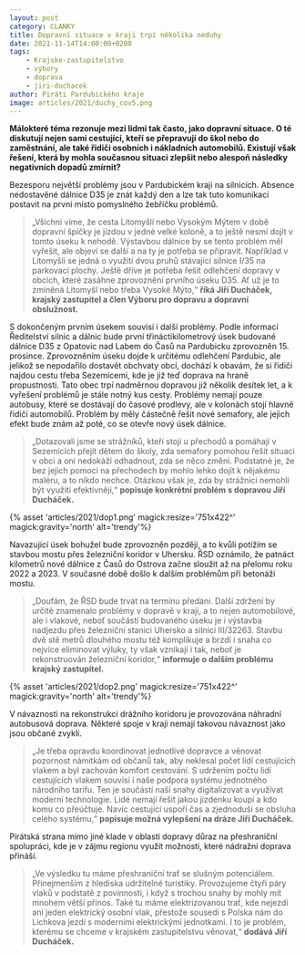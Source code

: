 ```yaml
---
layout: post
category: CLANKY
title: Dopravní situace v kraji trpí několika neduhy 
date: 2021-11-14T14:00:00+0200
tags: 
    - Krajske-zastupitelstvo
    - výbory
    - doprava
    - jiri-duchacek
author: Piráti Pardubického kraje
image: articles/2021/duchy_cov5.png
---
```


**Málokteré téma rezonuje mezi lidmi tak často, jako dopravní situace. O té diskutují nejen sami cestující, kteří se přepravují do škol nebo do zaměstnání, ale také řidiči osobních i nákladních automobilů. Existují však řešení, která by mohla současnou situaci zlepšit nebo alespoň následky negativních dopadů zmírnit?**

Bezesporu největší problémy jsou v Pardubickém kraji na silnicích. Absence nedostavěné dálnice D35 je znát každý den a lze tak tuto komunikaci postavit na první místo pomyslného žebříčku problémů. 
>„Všichni víme, že cesta Litomyšlí nebo Vysokým Mýtem v době dopravní špičky je jízdou v jedné velké koloně, a to ještě nesmí dojít v tomto úseku k nehodě. Výstavbou dálnice by se tento problém měl vyřešit, ale objeví se další a na ty je potřeba se připravit. Například v Litomyšli se jedná o využití dvou pruhů stávající silnice I/35 na parkovací plochy. Ještě dříve je potřeba řešit odlehčení dopravy v obcích, které zasáhne zprovoznění prvního úseku D35. Ať už je to zmíněná Litomyšl nebo třeba Vysoké Mýto,“ 
**říká Jiří Ducháček, krajský zastupitel a člen Výboru pro dopravu a dopravní obslužnost.**

S dokončeným prvním úsekem souvisí i další problémy. Podle informací Ředitelství silnic a dálnic bude první třináctikilometrový úsek budované dálnice D35 z Opatovic nad Labem do Časů na Pardubicku zprovozněn 15. prosince. Zprovozněním úseku dojde k určitému odlehčení Pardubic, ale jelikož se nepodařilo dostavět obchvaty obcí, dochází k obavám, že si řidiči najdou cestu třeba Sezemicemi, kde je již teď doprava na hraně propustnosti. Tato obec trpí nadměrnou dopravou již několik desítek let, a k vyřešení problémů je stále notný kus cesty. Problémy nemají pouze autobusy, které se dostávají do časové prodlevy, ale v kolonách stojí hlavně řidiči automobilů. Problém by měly částečně řešit nové semafory, ale jejich efekt bude znám až poté, co se otevře nový úsek dálnice. 
>„Dotazovali jsme se strážníků, kteří stojí u přechodů a pomáhají v Sezemicích přejít dětem do školy, zda semafory pomohou řešit situaci v obci a oni nedokáží odhadnout, zda se něco změní. Podstatné je, že bez jejich pomoci na přechodech by mohlo lehko dojít k nějakému maléru, a to nikdo nechce. Otázkou však je, zda by strážníci nemohli být využiti efektivněji,“ **popisuje konkrétní problém s dopravou Jiří Ducháček.** 

{% asset 'articles/2021/dop1.png' magick:resize='751x422^' magick:gravity='north' alt='trendy'%}


Navazující úsek bohužel bude zprovozněn později, a to kvůli potížím se stavbou mostu přes železniční koridor v Uhersku. ŘSD oznámilo, že patnáct kilometrů nové dálnice z Časů do Ostrova začne sloužit až na přelomu roku 2022 a 2023. V současné době došlo k dalším problémům při betonáži mostu. 
>„Doufám, že ŘSD bude trvat na termínu předání. Další zdržení by určitě znamenalo problémy v dopravě v kraji, a to nejen automobilové, ale i vlakové, neboť součástí budovaného úseku je i výstavba nadjezdu přes železniční stanici Uhersko a silnici III/32263. Stavbu dvě stě metrů dlouhého mostu též komplikuje a brzdí i snaha co nejvíce eliminovat výluky, ty však vznikají i tak, neboť je rekonstruován železniční koridor,“ **informuje o dalším problému krajský zastupitel.** 

{% asset 'articles/2021/dop2.png' magick:resize='751x422^' magick:gravity='north' alt='trendy'%}


V návaznosti na rekonstrukci drážního koridoru je provozována náhradní autobusová doprava. Některé spoje v kraji nemají takovou návaznost jako jsou občané zvyklí.  
>„Je třeba opravdu koordinovat jednotlivé dopravce a věnovat pozornost námitkám od občanů tak, aby neklesal počet lidí cestujících vlakem a byl zachován komfort cestování. S udržením počtu lidí cestujících vlakem souvisí i naše podpora systému jednotného národního tarifu. Ten je součástí naší snahy digitalizovat a využívat moderní technologie. Lidé nemají řešit jakou jízdenku koupí a kdo komu co přeúčtuje. Navíc cestující uspoří čas a zjednoduší se obsluha celého systému,“ **popisuje možná vylepšení na dráze Jiří Ducháček.** 

Pirátská strana mimo jiné klade v oblasti dopravy důraz na přeshraniční spolupráci, kde je v zájmu regionu využít možnosti, které nádražní doprava přináší. 
>„Ve výsledku tu máme přeshraniční trať se slušným potenciálem. Přinejmenším z hlediska udržitelné turistiky. Provozujeme čtyři páry vlaků v podstatě z povinnosti, i když s trochou snahy by mohly mít mnohem větší přínos. Také tu máme elektrizovanou trať, kde nejezdí ani jeden elektrický osobní vlak, přestože sousedi s Polska nám do Lichkova jezdí s moderními elektrickými jednotkami. I to je problém, kterému se chceme v krajském zastupitelstvu věnovat,“ **dodává Jiří Ducháček.** 

